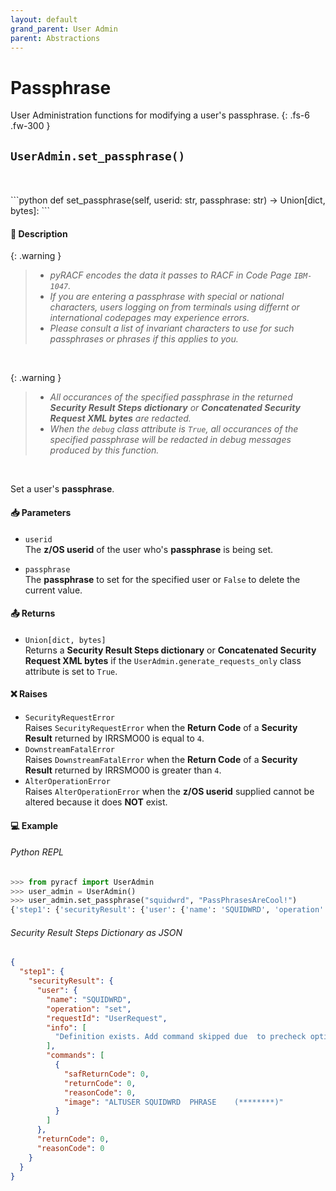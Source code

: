 ```yaml
---
layout: default
grand_parent: User Admin
parent: Abstractions
---
```


# Passphrase

User Administration functions for modifying a user's passphrase. 
{: .fs-6 .fw-300 }

## `UserAdmin.set_passphrase()`
<br>

<br>
```python
def set_passphrase(self, userid: str, passphrase: str) -> Union[dict, bytes]:
```

#### 📄 Description

{: .warning }
> * _pyRACF encodes the data it passes to RACF in Code Page `IBM-1047`._
> * _If you are entering a passphrase with special or national characters, users logging on from terminals using differnt or international codepages may experience errors._
> * _Please consult a list of invariant characters to use for such passphrases or phrases if this applies to you._

&nbsp;

{: .warning }
> * _All occurances of the specified passphrase in the returned **Security Result Steps dictionary** or **Concatenated Security Request XML bytes** are redacted._
> * _When the `debug` class attribute is `True`, all occurances of the specified passphrase will be redacted in debug messages produced by this function._

&nbsp;

Set a user's **passphrase**.

#### 📥 Parameters
* `userid`<br>
  The **z/OS userid** of the user who's **passphrase** is being set.

* `passphrase`<br>
  The **passphrase** to set for the specified user or `False` to delete the current value.

#### 📤 Returns

* `Union[dict, bytes]`<br>
  Returns a **Security Result Steps dictionary** or **Concatenated Security Request XML bytes** if the `UserAdmin.generate_requests_only` class attribute is set to `True`.

#### ❌ Raises
* `SecurityRequestError`<br>
  Raises `SecurityRequestError` when the **Return Code** of a **Security Result** returned by IRRSMO00 is equal to `4`.
* `DownstreamFatalError`<br>
  Raises `DownstreamFatalError` when the **Return Code** of a **Security Result** returned by IRRSMO00 is greater than `4`.
* `AlterOperationError`<br>
  Raises `AlterOperationError` when the **z/OS userid** supplied cannot be altered because it does **NOT** exist.

#### 💻 Example

###### Python REPL
```python
>>> from pyracf import UserAdmin
>>> user_admin = UserAdmin()
>>> user_admin.set_passphrase("squidwrd", "PassPhrasesAreCool!")
{'step1': {'securityResult': {'user': {'name': 'SQUIDWRD', 'operation': 'set', 'requestId': 'UserRequest', 'info': ['Definition exists. Add command skipped due  to precheck option'], 'commands': [{'safReturnCode': 0, 'returnCode': 0, 'reasonCode': 0, 'image': 'ALTUSER SQUIDWRD  PHRASE    (********)'}]}, 'returnCode': 0, 'reasonCode': 0, 'runningUserid': 'testuser'}}}
```

###### Security Result Steps Dictionary as JSON
```json
{
  "step1": {
    "securityResult": {
      "user": {
        "name": "SQUIDWRD",
        "operation": "set",
        "requestId": "UserRequest",
        "info": [
          "Definition exists. Add command skipped due  to precheck option"
        ],
        "commands": [
          {
            "safReturnCode": 0,
            "returnCode": 0,
            "reasonCode": 0,
            "image": "ALTUSER SQUIDWRD  PHRASE    (********)"
          }
        ]
      },
      "returnCode": 0,
      "reasonCode": 0
    }
  }
}
```
